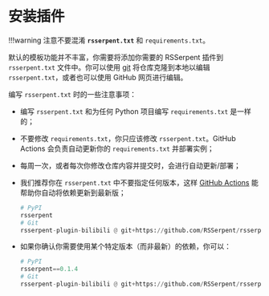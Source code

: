 # 安装插件

!!!warning
    注意不要混淆 **`rsserpent.txt`** 和 `requirements.txt`。

默认的模板功能并不丰富，你需要将添加你需要的 RSSerpent 插件到 `rsserpent.txt` 文件中。你可以使用 [git](https://git-scm.com/) 将仓库克隆到本地以编辑 `rsserpent.txt`，或者也可以使用 GitHub 网页进行编辑。

编写 `rsserpent.txt` 时的一些注意事项：

- 编写 `rsserpent.txt` 和为任何 Python 项目编写 `requirements.txt` 是一样的；
- 不要修改 `requirements.txt`，你只应该修改 `rsserpent.txt`。GitHub Actions 会负责自动更新你的 `requirements.txt` 并部署实例；
- 每周一次，或者每次你修改仓库内容并提交时，会进行自动更新/部署；
- 我们推荐你在 `rsserpent.txt` 中不要指定任何版本，这样 [GitHub Actions](https://github.com/features/actions) 能帮助你自动将依赖更新到最新版；

    ```python
    # PyPI
    rsserpent
    # Git
    rsserpent-plugin-bilibili @ git+https://github.com/RSSerpent/rsserpent-plugin-bilibili.git
    ```

- 如果你确认你需要使用某个特定版本（而非最新）的依赖，你可以：

    ```python
    # PyPI
    rsserpent==0.1.4
    # Git
    rsserpent-plugin-bilibili @ git+https://github.com/RSSerpent/rsserpent-plugin-bilibili.git@0609c0bd466e5d19fbb13078d9b93e0134b8c5bd
    ```
